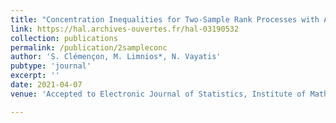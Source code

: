 ```yaml
---
title: "Concentration Inequalities for Two-Sample Rank Processes with Application to Bipartite Ranking"
link: https://hal.archives-ouvertes.fr/hal-03190532
collection: publications
permalink: /publication/2sampleconc
author: 'S. Clémençon, M. Limnios*, N. Vayatis'
pubtype: 'journal'
excerpt: ''
date: 2021-04-07
venue: 'Accepted to Electronic Journal of Statistics, Institute of Mathematical Statistics and Bernoulli Society (to appear)'

---
```

